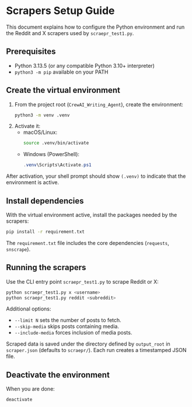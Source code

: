 # Scrapers Setup Guide

This document explains how to configure the Python environment and run the Reddit and X scrapers used by `scraepr_test1.py`.

## Prerequisites
- Python 3.13.5 (or any compatible Python 3.10+ interpreter)
- `python3 -m pip` available on your PATH

## Create the virtual environment
1. From the project root (`CrewAI_Writing_Agent`), create the environment:
   ```bash
   python3 -m venv .venv
   ```
2. Activate it:
   - macOS/Linux:
     ```bash
     source .venv/bin/activate
     ```
   - Windows (PowerShell):
     ```powershell
     .venv\Scripts\Activate.ps1
     ```

After activation, your shell prompt should show `(.venv)` to indicate that the environment is active.

## Install dependencies
With the virtual environment active, install the packages needed by the scrapers:
```bash
pip install -r requirement.txt
```

The `requirement.txt` file includes the core dependencies (`requests`, `snscrape`).

## Running the scrapers
Use the CLI entry point `scraepr_test1.py` to scrape Reddit or X:
```bash
python scraepr_test1.py x <username>
python scraepr_test1.py reddit <subreddit>
```

Additional options:
- `--limit N` sets the number of posts to fetch.
- `--skip-media` skips posts containing media.
- `--include-media` forces inclusion of media posts.

Scraped data is saved under the directory defined by `output_root` in `scraper.json` (defaults to `scraepr/`). Each run creates a timestamped JSON file.

## Deactivate the environment
When you are done:
```bash
deactivate
```
